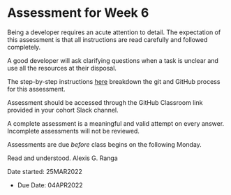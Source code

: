 # Assessment for Week 6

Being a developer requires an acute attention to detail. The expectation of this assessment is that all instructions are read carefully and followed completely.

A good developer will ask clarifying questions when a task is unclear and use all the resources at their disposal.

The step-by-step instructions [here](https://github.com/LEARNAcademy/Syllabus/blob/main/github/assessments.md) breakdown the git and GitHub process for this assessment.

Assessment should be accessed through the GitHub Classroom link provided in your cohort Slack channel.

A complete assessment is a meaningful and valid attempt on every answer. Incomplete assessments will not be reviewed.

Assessments are due *before* class begins on the following Monday.




Read and understood.
Alexis G. Ranga

Date started: 25MAR2022

* Due Date: 04APR2022
